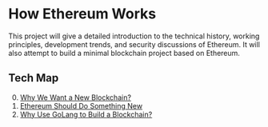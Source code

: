 # How Ethereum Works
This project will give a detailed introduction to the technical history, working principles, development trends, and security discussions of Ethereum. It will also attempt to build a minimal blockchain project based on Ethereum.



## Tech Map

00. [Why We Want a New Blockchain?](./ethereum/00.why-we-want-a-new-blockchain.md)
01. [Ethereum Should Do Something New](./ethereum/01.ethereum-should-do-something-new.md)
02. [Why Use GoLang to Build a Blockchain?](./ethereum/02.why-use-golang-to-build-a-blockchain.md)
